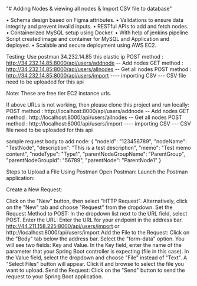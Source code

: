 "# Adding Nodes & viewing all nodes & Import CSV file to database"

• Schema design based on Figma attributes. • Validations to ensure data integrity and prevent invalid inputs. • RESTful APIs to add and fetch nodes. • Containerized MySQL setup using Docker. • With help of jenkins pipeline Script created image and container for MySQL and Application and deployed. • Scalable and secure deployment using AWS EC2.

Testing: Use postman 34.232.14.85 this elastic ip POST method : http://34.232.14.85:8000/api/users/addnode -- Add nodes GET method : http://34.232.14.85:8000/api/users/allnodes -- Get all nodes
POST method : http://34.232.14.85:8000/api/users/import ---- importing CSV --- CSV file need to be uploaded for this api

Note: These are free tier EC2 instance urls.

If above URLs is not working, then please clone this project and run locally:
POST method : http://localhost:8000/api/users/addnode -- Add nodes GET method : http://localhost:8000/api/users/allnodes -- Get all nodes
POST method : http://localhost:8000/api/users/import ---- importing CSV --- CSV file need to be uploaded for this api

sample request body to add node: { "nodeId": "123456789", "nodeName": "TestNode", "description": "This is a test description", "memo": "Test memo content", "nodeType": "Type1", "parentNodeGroupName": "ParentGroup", "parentNodeGroupId": "56789", "parentNode": "ParentNode1" }

Steps to Upload a File Using Postman Open Postman: Launch the Postman application:

Create a New Request:

Click on the "New" button, then select "HTTP Request". Alternatively, click on the "New" tab and choose "Request" from the dropdown. Set the Request Method to POST: In the dropdown list next to the URL field, select POST. Enter the URL: Enter the URL for your endpoint in the address bar. http://44.211.158.225:8000/api/users/import or http://localhost:8000/api/users/import Add the File to the Request: Click on the "Body" tab below the address bar. Select the "form-data" option. You will see two fields: Key and Value. In the Key field, enter the name of the parameter that your Spring Boot controller is expecting (file in this case). In the Value field, select the dropdown and choose "File" instead of "Text". A "Select Files" button will appear. Click it and browse to select the file you want to upload. Send the Request: Click on the "Send" button to send the request to your Spring Boot application.
